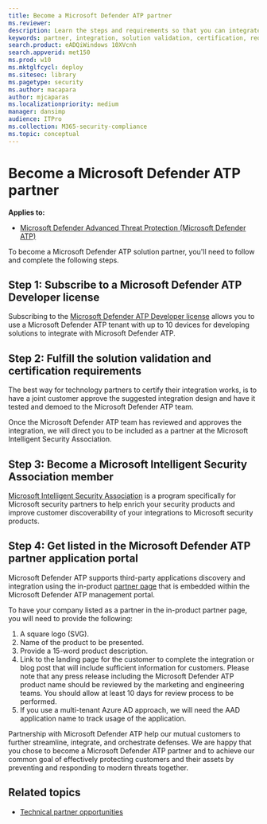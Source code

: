 ```yaml
---
title: Become a Microsoft Defender ATP partner
ms.reviewer: 
description: Learn the steps and requirements so that you can integrate your solution with Microsoft Defender ATP and be a partner
keywords: partner, integration, solution validation, certification, requirements, member, misa, application portal
search.product: eADQiWindows 10XVcnh
search.appverid: met150
ms.prod: w10
ms.mktglfcycl: deploy
ms.sitesec: library
ms.pagetype: security
ms.author: macapara
author: mjcaparas
ms.localizationpriority: medium
manager: dansimp
audience: ITPro
ms.collection: M365-security-compliance 
ms.topic: conceptual 
---
```


# Become a Microsoft Defender ATP partner

**Applies to:** 
- [Microsoft Defender Advanced Threat Protection (Microsoft Defender ATP)](https://go.microsoft.com/fwlink/p/?linkid=2069559)

To become a Microsoft Defender ATP solution partner, you'll need to follow and complete the following steps.

## Step 1: Subscribe to a Microsoft Defender ATP Developer license
Subscribing to the [Microsoft Defender ATP Developer license](https://winatpregistration-prd.trafficmanager.net/Developer/UserAgreement?Length=9) allows you to use a Microsoft Defender ATP tenant with up to 10 devices for developing solutions to integrate with Microsoft Defender ATP. 

## Step 2: Fulfill the solution validation and certification requirements
The best way for technology partners to certify their integration works, is to have a joint customer approve the suggested integration design and have it tested and demoed to the Microsoft Defender ATP team.

Once the Microsoft Defender ATP team has reviewed and approves the integration, we will direct you to be included as a partner at the Microsoft Intelligent Security Association.

## Step 3: Become a  Microsoft Intelligent Security Association member
[Microsoft Intelligent Security Association](https://www.microsoft.com/security/partnerships/intelligent-security-association) is a program specifically for Microsoft security partners to help enrich your security products and improve customer discoverability of your integrations to Microsoft security products.

## Step 4: Get listed in the Microsoft Defender ATP partner application portal
Microsoft Defender ATP supports third-party applications discovery and integration using the in-product [partner page](partner-applications.md) that is embedded within the Microsoft Defender ATP management portal. 

To have your company listed as a partner in the in-product partner page, you will need to provide the following:

1. A square logo (SVG).
2. Name of the product to be presented.
3. Provide a 15-word product description.
4. Link to the landing page for the customer to complete the integration or blog post that will include sufficient information for customers. Please note that any press release including the Microsoft Defender ATP product name should be reviewed by the marketing and engineering teams. You should allow at least 10 days for review process to be performed.
5.	If you use a multi-tenant Azure AD approach, we will need the AAD application name to track usage of the application.


Partnership with Microsoft Defender ATP help our mutual customers to further streamline, integrate, and orchestrate defenses. We are happy that you chose to become a Microsoft Defender ATP partner and to achieve our common goal of effectively protecting customers and their assets by preventing and responding to modern threats together.

## Related topics
- [Technical partner opportunities](partner-integration.md)
